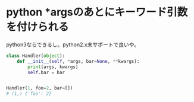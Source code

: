 # python *argsのあとにキーワード引数を付けられる

python3ならできるし。python2.x未サポートで良いや。

```python
class Handler(object):
    def __init__(self, *args, bar=None, **kwargs):
        print(args, kwargs)
        self.bar = bar


Handler(1, foo=2, bar=[])
# (1,) {'foo': 2}
```

